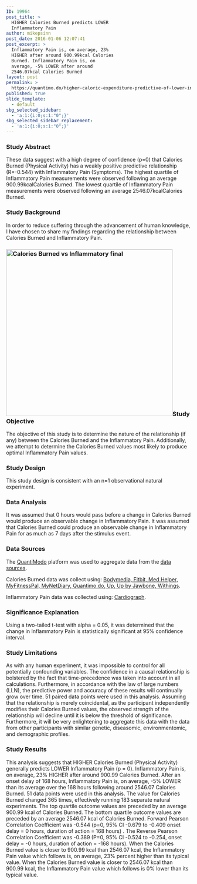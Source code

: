 ```yaml
---
ID: 19964
post_title: >
  HIGHER Calories Burned predicts LOWER
  Inflammatory Pain
author: mikepsinn
post_date: 2016-01-06 12:07:41
post_excerpt: >
  Inflammatory Pain is, on average, 23%
  HIGHER after around 900.99kcal Calories
  Burned. Inflammatory Pain is, on
  average, -5% LOWER after around
  2546.07kcal Calories Burned
layout: post
permalink: >
  https://quantimo.do/higher-caloric-expenditure-predictive-of-lower-inflammation/
published: true
slide_template:
  - default
sbg_selected_sidebar:
  - 'a:1:{i:0;s:1:"0";}'
sbg_selected_sidebar_replacement:
  - 'a:1:{i:0;s:1:"0";}'
---
```

<h3>Study Abstract</h3>
<p class="ng-binding">These data suggest with a high degree of confidence (p=0) that Calories Burned (Physical Activity) has a weakly positive predictive relationship (R=-0.544) with Inflammatory Pain (Symptoms). The highest quartile of Inflammatory Pain measurements were observed following an average 900.99kcalCalories Burned. The lowest quartile of Inflammatory Pain measurements were observed following an average 2546.07kcalCalories Burned.</p>

<h3>Study Background</h3>
<p class="ng-binding">In order to reduce suffering through the advancement of human knowledge, I have chosen to share my findings regarding the relationship between Calories Burned and Inflammatory Pain.</p>

<h3><a href="https://quantimo.do/wp-content/uploads/2016/01/Calories-Burned-vs-Inflammatory-final.png" rel="attachment wp-att-20032"><img class="size-full wp-image-20032 alignright" src="https://quantimo.do/wp-content/uploads/2016/01/Calories-Burned-vs-Inflammatory-final.png" alt="Calories Burned vs Inflammatory final" width="454" height="454" /></a>Study Objective</h3>
<p class="ng-binding">The objective of this study is to determine the nature of the relationship (if any) between the Calories Burned and the Inflammatory Pain. Additionally, we attempt to determine the Calories Burned values most likely to produce optimal Inflammatory Pain values.</p>

<h3>Study Design</h3>
<p class="ng-binding">This study design is consistent with an n=1 observational natural experiment.</p>

<h3>Data Analysis</h3>
<p class="ng-binding">It was assumed that 0 hours would pass before a change in Calories Burned would produce an observable change in Inflammatory Pain. It was assumed that Calories Burned could produce an observable change in Inflammatory Pain for as much as 7 days after the stimulus event.</p>

<h3>Data Sources</h3>
<p class="ng-binding">The <a href="https://quantimo.do/">QuantiModo</a> platform was used to aggregate data from the <a href="https://quantimo.do/data-sources">data sources</a>.</p>
Calories Burned data was collect using: <a href="https://quantimo.do/data-sources">Bodymedia, Fitbit, Med Helper, MyFitnessPal, MyNetDiary, Quantimo.do, Up, Up by Jawbone, Withings</a>.

Inflammatory Pain data was collected using: <a href="https://quantimo.do/data-sources">Cardiograph</a>.
<h3>Significance Explanation</h3>
<p class="ng-binding">Using a two-tailed t-test with alpha = 0.05, it was determined that the change in Inflammatory Pain is statistically significant at 95% confidence interval.</p>

<h3>Study Limitations</h3>
<p class="ng-binding">As with any human experiment, it was impossible to control for all potentially confounding variables. The confidence in a causal relationship is bolstered by the fact that time-precedence was taken into account in all calculations. Furthermore, in accordance with the law of large numbers (LLN), the predictive power and accuracy of these results will continually grow over time. 51 paired data points were used in this analysis. Assuming that the relationship is merely coincidental, as the participant independently modifies their Calories Burned values, the observed strength of the relationship will decline until it is below the threshold of significance. Furthermore, it will be very enlightening to aggregate this data with the data from other participants with similar genetic, diseasomic, environmentomic, and demographic profiles.</p>

<h3>Study Results</h3>
<p class="ng-binding">This analysis suggests that HIGHER Calories Burned (Physical Activity) generally predicts LOWER Inflammatory Pain (p = 0). Inflammatory Pain is, on average, 23% HIGHER after around 900.99 Calories Burned. After an onset delay of 168 hours, Inflammatory Pain is, on average, -5% LOWER than its average over the 168 hours following around 2546.07 Calories Burned. 51 data points were used in this analysis. The value for Calories Burned changed 365 times, effectively running 183 separate natural experiments. The top quartile outcome values are preceded by an average 900.99 kcal of Calories Burned. The bottom quartile outcome values are preceded by an average 2546.07 kcal of Calories Burned. Forward Pearson Correlation Coefficient was -0.544 (p=0, 95% CI -0.679 to -0.409 onset delay = 0 hours, duration of action = 168 hours) . The Reverse Pearson Correlation Coefficient was -0.389 (P=0, 95% CI -0.524 to -0.254, onset delay = -0 hours, duration of action = -168 hours). When the Calories Burned value is closer to 900.99 kcal than 2546.07 kcal, the Inflammatory Pain value which follows is, on average, 23% percent higher than its typical value. When the Calories Burned value is closer to 2546.07 kcal than 900.99 kcal, the Inflammatory Pain value which follows is 0% lower than its typical value.</p>